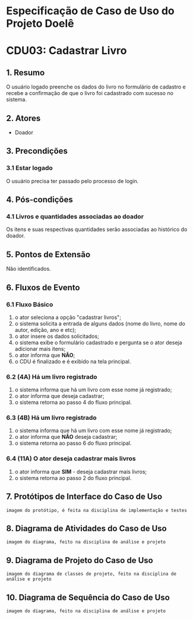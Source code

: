 # Especificação de Caso de Uso do Projeto Doelê

# CDU03: **Cadastrar Livro**   

## 1. Resumo

O usuário logado preenche os dados do livro no formulário de cadastro e recebe a confirmação de que o livro foi cadastrado com sucesso no sistema.

## 2. Atores

* Doador

## 3. Precondições

###  3.1 Estar logado  

O usuário precisa ter passado pelo processo de login.

## 4. Pós-condições
### 4.1 Livros e quantidades associadas ao doador

Os itens e suas respectivas quantidades serão associadas ao histórico do doador.

## 5. Pontos de Extensão

Não identificados.

## 6. Fluxos de Evento

### 6.1 Fluxo Básico

1. o ator seleciona a opção "cadastrar livros";
1. o sistema solicita a entrada de alguns dados (nome do livro, nome do autor, edição, ano e etc);
1. o ator insere os dados solicitados;
1. o sistema exibe o formulário cadastrado e pergunta se o ator deseja adicionar mais itens;
1. o ator informa que **NÃO**;
1. o CDU é finalizado e é exibido na tela principal.


### 6.2 (4A) Há um livro registrado 

1. o sistema informa que há um livro com esse nome já registrado;
1. o ator informa que deseja cadastrar;
1. o sistema retorna ao passo 4 do fluxo principal.


### 6.3 (4B) Há um livro registrado

1. o sistema informa que há um livro com esse nome já registrado;
1. o ator informa que **NÃO** deseja cadastrar;
1. o sistema retorna ao passo 6 do fluxo principal.

### 6.4 (11A) O ator deseja cadastrar mais livros

1. o ator informa que **SIM** - deseja cadastrar mais livros;
1. o sistema retorna ao passo 2 do fluxo principal.

## 7. Protótipos de Interface do Caso de Uso

`imagem do protótipo, é feita na disciplina de implementação e testes`

## 8. Diagrama de Atividades do Caso de Uso

`imagem do diagrama, feito na disciplina de análise e projeto`

## 9. Diagrama de Projeto do Caso de Uso

`imagem do diagrama de classes de projeto, feito na disciplina de análise e projeto`

## 10. Diagrama de Sequência do Caso de Uso

`imagem do diagrama, feito na disciplina de análise e projeto`
